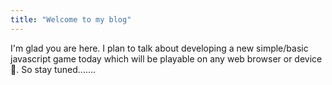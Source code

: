 ```yaml
---
title: "Welcome to my blog"
---
```


I'm glad you are here. I plan to talk about developing a new simple/basic javascript game today which will be playable on any web browser or device 🙂.
So stay tuned.......
